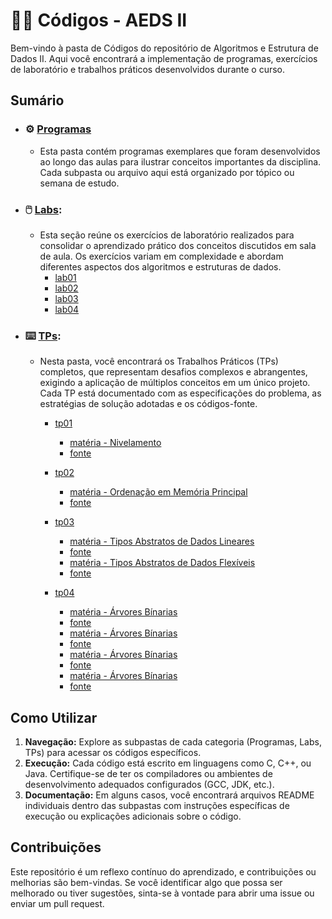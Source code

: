 # 🧑‍💻 Códigos - AEDS II

Bem-vindo à pasta de Códigos do repositório de Algoritmos e Estrutura de Dados II. Aqui você encontrará a implementação de programas, exercícios de laboratório e trabalhos práticos desenvolvidos durante o curso.

## Sumário

- ### ⚙️ [Programas](programas)
  - Esta pasta contém programas exemplares que foram desenvolvidos ao longo das aulas para ilustrar conceitos importantes da disciplina. Cada subpasta ou arquivo aqui está organizado por tópico ou semana de estudo.

- ### 🖱️ [Labs](labs):
  - Esta seção reúne os exercícios de laboratório realizados para consolidar o aprendizado prático dos conceitos discutidos em sala de aula. Os exercícios variam em complexidade e abordam diferentes aspectos dos algoritmos e estruturas de dados.
      * [lab01](labs/lab01)
      * [lab02](labs/lab02)
      * [lab03](labs/lab03)
      * [lab04](labs/lab04)

- ### ⌨️ [TPs](tps):
  - Nesta pasta, você encontrará os Trabalhos Práticos (TPs) completos, que representam desafios complexos e abrangentes, exigindo a aplicação de múltiplos conceitos em um único projeto. Cada TP está documentado com as especificações do problema, as estratégias de solução adotadas e os códigos-fonte.
      * [tp01](tps/tp01)
        * [matéria - Nivelamento](/AEDs-II/unidades/unidade00-nivelamento)
        * [fonte](unidades-fonte/unidade00-nivelamento/)
        
      * [tp02](tps/tp02)
        * [matéria - Ordenação em Memória Principal](/AEDs-II/unidades/unidade03-ordenacao-em-memoria-principal)
        * [fonte](unidades-fonte/unidade03-ordenacao-em-memoria-principal/)

      * [tp03](tps/tp03)
        * [matéria - Tipos Abstratos de Dados Lineares](/AEDs-II/unidades/unidade02-estruturas-de-dados-basicas-lineares)
        * [fonte](unidades-fonte/unidade02-estruturas-de-dados-basicas-lineares/)
        * [matéria - Tipos Abstratos de Dados Flexíveis](/AEDs-II/unidades/unidade04-estrutura-de-dados-basicos-flexiveis)
        * [fonte](unidades-fonte/unidade04-estrutura-de-dados-basicos-flexiveis/)

      * [tp04](tps/tp04)
        * [matéria - Árvores Bínarias](/AEDs-II/unidades/unidade05-arvores-binarias)
        * [fonte](unidades-fonte/unidade05-arvores-binarias/)
        * [matéria - Árvores Bínarias](/AEDs-II/unidade06-balanceamento-de-arvores)
        * [fonte](unidades-fonte/unidade06-balanceamento-de-arvores/)
        * [matéria - Árvores Bínarias](/AEDs-II/unidades/unidade07-tabelas-e-dicionarios)
        * [fonte](unidades-fonte/unidade07-tabelas-e-dicionarios/)
        * [matéria - Árvores Bínarias](/AEDs-II/unidades/unidade08-arvores-TRIE)
        * [fonte](unidades-fonte/unidade08-arvores-TRIE/)

## Como Utilizar

1. **Navegação:** Explore as subpastas de cada categoria (Programas, Labs, TPs) para acessar os códigos específicos.
2. **Execução:** Cada código está escrito em linguagens como C, C++, ou Java. Certifique-se de ter os compiladores ou ambientes de desenvolvimento adequados configurados (GCC, JDK, etc.).
3. **Documentação:** Em alguns casos, você encontrará arquivos README individuais dentro das subpastas com instruções específicas de execução ou explicações adicionais sobre o código.

## Contribuições

Este repositório é um reflexo contínuo do aprendizado, e contribuições ou melhorias são bem-vindas. Se você identificar algo que possa ser melhorado ou tiver sugestões, sinta-se à vontade para abrir uma issue ou enviar um pull request.

